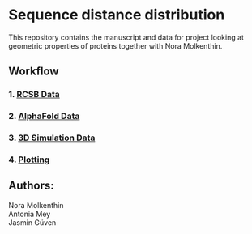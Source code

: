 # Sequence distance distribution

This repository contains the manuscript and data for project looking at geometric properties of proteins together with Nora Molkenthin. 

## Workflow
### 1. [RCSB Data](https://github.com/meyresearch/sequence_distance_distribution/tree/bump/data/rcsb)
### 2. [AlphaFold Data](https://github.com/meyresearch/sequence_distance_distribution/tree/bump/data/alphafold)
### 3. [3D Simulation Data](https://github.com/meyresearch/sequence_distance_distribution/tree/bump/data/simulations/3d)
### 4. [Plotting](https://github.com/meyresearch/sequence_distance_distribution/tree/bump/plots/)

## Authors:
Nora Molkenthin   
Antonia Mey   
Jasmin Güven

